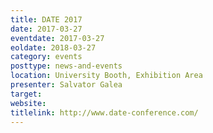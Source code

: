 ```yaml
---
title: DATE 2017
date: 2017-03-27
eventdate: 2017-03-27
eoldate: 2018-03-27
category: events
posttype: news-and-events
location: University Booth, Exhibition Area
presenter: Salvator Galea
target:
website:
titlelink: http://www.date-conference.com/
---
```


